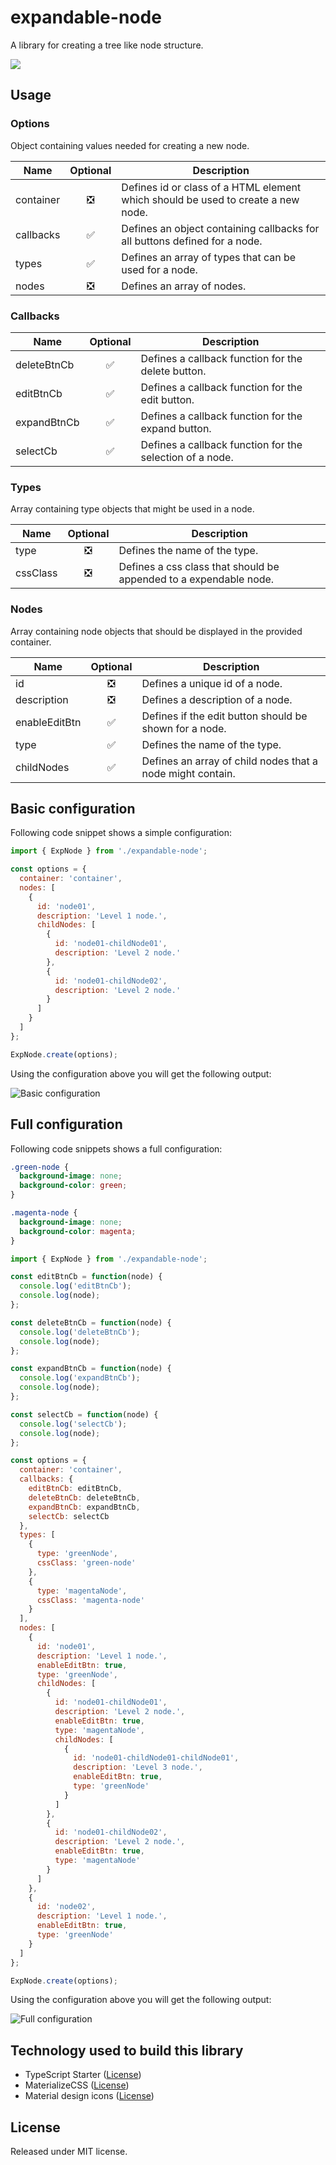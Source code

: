 # expandable-node

A library for creating a tree like node structure.

<div align="left">
    <img src="/docs/basic-configuration.png" />
</div>

## Usage

### Options

Object containing values needed for creating a new node.

| Name      | Optional | Description                                                                      |
| --------- | :------: | -------------------------------------------------------------------------------- |
| container | &#10062; | Defines id or class of a HTML element which should be used to create a new node. |
| callbacks | &#9989;  | Defines an object containing callbacks for all buttons defined for a node.       |
| types     | &#9989;  | Defines an array of types that can be used for a node.                           |
| nodes     | &#10062; | Defines an array of nodes.                                                       |

### Callbacks

| Name        | Optional | Description                                              |
| ----------- | :------: | -------------------------------------------------------- |
| deleteBtnCb | &#9989;  | Defines a callback function for the delete button.       |
| editBtnCb   | &#9989;  | Defines a callback function for the edit button.         |
| expandBtnCb | &#9989;  | Defines a callback function for the expand button.       |
| selectCb    | &#9989;  | Defines a callback function for the selection of a node. |

### Types

Array containing type objects that might be used in a node.

| Name     | Optional | Description                                                       |
| -------- | :------: | ----------------------------------------------------------------- |
| type     | &#10062; | Defines the name of the type.                                     |
| cssClass | &#10062; | Defines a css class that should be appended to a expendable node. |

### Nodes

Array containing node objects that should be displayed in the provided container.

| Name          | Optional | Description                                                |
| ------------- | :------: | ---------------------------------------------------------- |
| id            | &#10062; | Defines a unique id of a node.                             |
| description   | &#10062; | Defines a description of a node.                           |
| enableEditBtn | &#9989;  | Defines if the edit button should be shown for a node.     |
| type          | &#9989;  | Defines the name of the type.                              |
| childNodes    | &#9989;  | Defines an array of child nodes that a node might contain. |

## Basic configuration

Following code snippet shows a simple configuration:

```javascript
import { ExpNode } from './expandable-node';

const options = {
  container: 'container',
  nodes: [
    {
      id: 'node01',
      description: 'Level 1 node.',
      childNodes: [
        {
          id: 'node01-childNode01',
          description: 'Level 2 node.'
        },
        {
          id: 'node01-childNode02',
          description: 'Level 2 node.'
        }
      ]
    }
  ]
};

ExpNode.create(options);
```

Using the configuration above you will get the following output:

![Basic configuration](docs/basic-configuration.png)

## Full configuration

Following code snippets shows a full configuration:

```scss
.green-node {
  background-image: none;
  background-color: green;
}

.magenta-node {
  background-image: none;
  background-color: magenta;
}
```

```javascript
import { ExpNode } from './expandable-node';

const editBtnCb = function(node) {
  console.log('editBtnCb');
  console.log(node);
};

const deleteBtnCb = function(node) {
  console.log('deleteBtnCb');
  console.log(node);
};

const expandBtnCb = function(node) {
  console.log('expandBtnCb');
  console.log(node);
};

const selectCb = function(node) {
  console.log('selectCb');
  console.log(node);
};

const options = {
  container: 'container',
  callbacks: {
    editBtnCb: editBtnCb,
    deleteBtnCb: deleteBtnCb,
    expandBtnCb: expandBtnCb,
    selectCb: selectCb
  },
  types: [
    {
      type: 'greenNode',
      cssClass: 'green-node'
    },
    {
      type: 'magentaNode',
      cssClass: 'magenta-node'
    }
  ],
  nodes: [
    {
      id: 'node01',
      description: 'Level 1 node.',
      enableEditBtn: true,
      type: 'greenNode',
      childNodes: [
        {
          id: 'node01-childNode01',
          description: 'Level 2 node.',
          enableEditBtn: true,
          type: 'magentaNode',
          childNodes: [
            {
              id: 'node01-childNode01-childNode01',
              description: 'Level 3 node.',
              enableEditBtn: true,
              type: 'greenNode'
            }
          ]
        },
        {
          id: 'node01-childNode02',
          description: 'Level 2 node.',
          enableEditBtn: true,
          type: 'magentaNode'
        }
      ]
    },
    {
      id: 'node02',
      description: 'Level 1 node.',
      enableEditBtn: true,
      type: 'greenNode'
    }
  ]
};

ExpNode.create(options);
```

Using the configuration above you will get the following output:

![Full configuration](docs/full-configuration.png)

## Technology used to build this library

- TypeScript Starter ([License](https://github.com/bitjson/typescript-starter/blob/master/LICENSE))
- MaterializeCSS ([License](https://github.com/Dogfalo/materialize/blob/v1-dev/LICENSE))
- Material design icons ([License](https://github.com/google/material-design-icons/blob/master/LICENSE))

## License

Released under MIT license.
